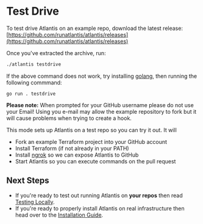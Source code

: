 # Test Drive
To test drive Atlantis on an example repo, download the latest release:
[https://github.com/runatlantis/atlantis/releases](https://github.com/runatlantis/atlantis/releases)

Once you've extracted the archive, run:
```bash
./atlantis testdrive
```

If the above command does not work, try installing [golang](https://golang.org/dl/), then running the following commmand:
```
go run . testdrive
```

**Please note:** When prompted for your GitHub username please do not use your Email! 
Using you e-mail may allow the example repository to fork but it will cause problems when trying to create a hook.

This mode sets up Atlantis on a test repo so you can try it out. It will
- Fork an example Terraform project into your GitHub account
- Install Terraform (if not already in your PATH)
- Install [ngrok](https://ngrok.com/) so we can expose Atlantis to GitHub
- Start Atlantis so you can execute commands on the pull request

## Next Steps
* If you're ready to test out running Atlantis on **your repos** then read [Testing Locally](testing-locally.html).
* If you're ready to properly install Atlantis on real infrastructure then head over to the [Installation Guide](/docs/installation-guide.html).
